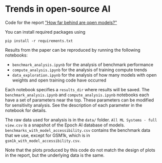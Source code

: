# Trends in open-source AI

Code for the report ["How far behind are open models?"](https://epochai.org/blog/open-models-report)

You can install required packages using

```
pip install -r requirements.txt
```

Results from the paper can be reproduced by running the following notebooks:

- `benchmark_analysis.ipynb` for the analysis of benchmark performance
- `compute_analysis.ipynb` for the analysis of training compute trends
- `data_exploration.ipynb` for the analysis of how many models with open weights and open training code have occurred

Each notebook specifies a `results_dir` where results will be saved.
The `benchmark_analysis.ipynb` and `compute_analysis.ipynb` notebooks each have a set of parameters near the top.
These parameters can be modified for sensitivity analysis.
See the description of each parameter in the notebook for details.

The raw data used for analysis is in the `data/` folder.
`All ML Systems - full view.csv` is a snapshot of the Epoch AI database of models.
`benchmarks_with_model_accessibility.csv` contains the benchmark data that we use, except for GSM1k, which is in `gsm1k_with_model_accessibility.csv`.

Note that the plots produced by this code do not match the design of plots in the report, but the underlying data is the same.
